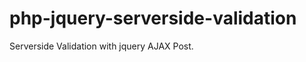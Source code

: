 php-jquery-serverside-validation
================================

Serverside Validation with jquery AJAX Post.